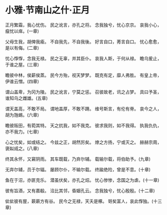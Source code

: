 # 小雅·节南山之什·正月

正月繁霜，我心忧伤。
民之讹言，亦孔之将。
念我独兮，忧心京京。
哀我小心，癙忧以痒。(一章)

父母生我，胡俾我瘉。
不自我先，不自我後。
好言自口，莠言自口。
忧心愈愈，是以有侮。(二章)

忧心惸惸，念我无禄。
民之无辜，并其臣仆。
哀我人斯，于何从禄。
瞻乌爰止，于谁之屋。(三章)

瞻彼中林，侯薪侯蒸。
民今方殆，视天梦梦。
既克有定，靡人弗胜。
有皇上帝，伊谁云憎。(四章)

谓山盖卑，为冈为陵。
民之讹言，宁莫之惩。
召彼故老，讯之占梦。
具曰予圣，谁知乌之雌雄。(五章)

谓天盖高，不敢不局。
谓地盖厚，不敢不蹐。
维号斯言，有伦有脊。
哀今之人，胡为虺蜴。(六章)

瞻彼阪田，有菀其特。
天之扤我，如不我克。
彼求我则，如不我得。
执我仇仇，亦不我力。(七章)

心之忧矣，如或结之。
今兹之正，胡然厉矣。
燎之方扬，宁或灭之。
赫赫宗周，褒姒烕之。(八章)

终其永怀，又窘阴雨。
其车既载，乃弃尔辅。
载输尔载，将伯助予。(九章)

无弃尔辅，员于尔辐。
屡顾尔仆，不输尔载。
终踰绝险，曾是不意。(十章)

鱼在于沼，亦匪克乐。
潜虽伏矣，亦孔之炤。
忧心惨惨，念国之为虐。(十一章)

彼有旨酒，又有嘉殽。
洽比其邻，昏姻孔云。
念我独兮，忧心殷殷。(十二章)

佌佌彼有屋，蔌蔌方有谷。
民今之无禄，天夭是椓。
哿矣富人，哀此惸独。(十三章)

